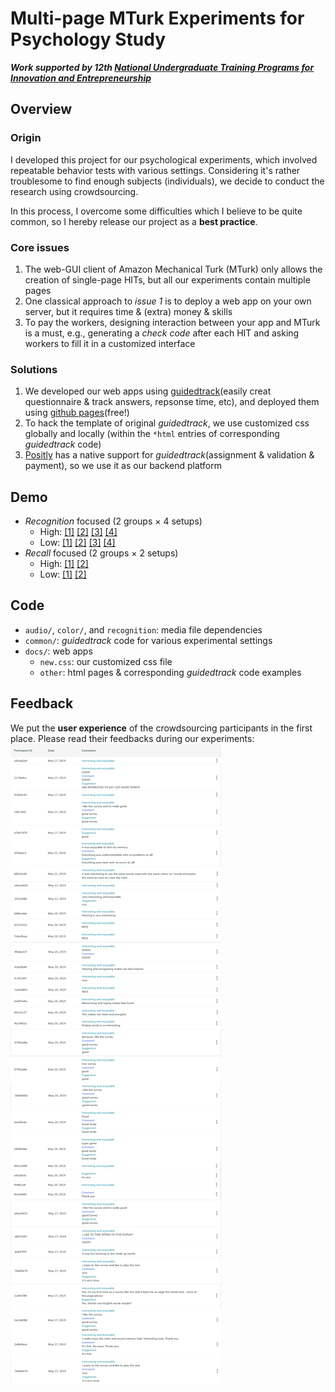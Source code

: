 # Multi-page MTurk Experiments for Psychology Study

***Work supported by 12th [National Undergraduate Training Programs for Innovation and Entrepreneurship](http://gjcxcy.bjtu.edu.cn/)***

## Overview
### Origin
I developed this project for our psychological experiments, which involved repeatable behavior tests with various settings. Considering it's rather troublesome to find enough subjects (individuals), we decide to conduct the research using crowdsourcing.

In this process, I overcome some difficulties which I believe to be quite common, so I hereby release our project as a __best practice__.
### Core issues
1. The web-GUI client of Amazon Mechanical Turk (MTurk) only allows the creation of single-page HITs, but all our experiments contain multiple pages
2. One classical approach to _issue 1_ is to deploy a web app on your own server, but it requires time & (extra) money & skills
3. To pay the workers, designing interaction between your app and MTurk is a must, e.g., generating a _check code_ after each HIT and asking workers to fill it in a customized interface
### Solutions
1. We developed our web apps using [guidedtrack](https://guidedtrack.com)(easily creat questionnaire & track answers, repsonse time, etc), and deployed them using [github pages](https://pages.github.com)(free!)
2. To hack the template of original _guidedtrack_, we use customized css globally and locally (within the ```*html``` entries of corresponding _guidedtrack_ code)
3. [Positly](https://positly.com) has a native support for  _guidedtrack_(assignment & validation & payment), so we use it as our backend platform

## Demo
- *Recognition* focused (2 groups × 4 setups)
  - High: [[1]](https://yidanliu-psy.github.io/MTurk/Recognition/High/1/) [[2]](https://yidanliu-psy.github.io/MTurk/Recognition/High/2/) [[3]](https://yidanliu-psy.github.io/MTurk/Recognition/High/3/) [[4]](https://yidanliu-psy.github.io/MTurk/Recognition/High/4/)
  - Low:  [[1]](https://yidanliu-psy.github.io/MTurk/Recognition/Low/1/) [[2]](https://yidanliu-psy.github.io/MTurk/Recognition/Low/2/) [[3]](https://yidanliu-psy.github.io/MTurk/Recognition/Low/3/) [[4]](https://yidanliu-psy.github.io/MTurk/Recognition/Low/4/)
- *Recall* focused (2 groups × 2 setups)
  - High: [[1]](https://yidanliu-psy.github.io/MTurk/Recall/High/1/) [[2]](https://yidanliu-psy.github.io/MTurk/Recall/High/2/)
  - Low: [[1]](https://yidanliu-psy.github.io/MTurk/Recall/Low/1/) [[2]](https://yidanliu-psy.github.io/MTurk/Recall/Low/2/)


## Code
- ```audio/```, ```color/```, and ```recognition```:  media file dependencies
- ```common/```: _guidedtrack_ code for various experimental settings
- ```docs/```: web apps
  - ```new.css```: our customized css file
  - ```other```: html pages & corresponding _guidedtrack_ code examples

## Feedback
We put the **user experience** of the crowdsourcing participants in the first place. Please read their feedbacks during our experiments:
![feedback](feedback.png)

